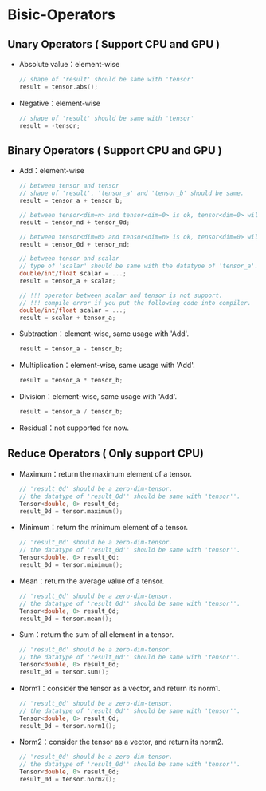 # Bisic-Operators

## Unary Operators ( Support CPU and GPU )

- Absolute value：element-wise 

  ```cpp
  // shape of 'result' should be same with 'tensor'
  result = tensor.abs();
  ```


- Negative：element-wise 

  ```cpp
  // shape of 'result' should be same with 'tensor'
  result = -tensor;
  ```

## Binary Operators ( Support CPU and GPU )

- Add：element-wise 

  ```cpp
  // between tensor and tensor
  // shape of 'result', 'tensor_a' and 'tensor_b' should be same.
  result = tensor_a + tensor_b;
  
  // between tensor<dim=n> and tensor<dim=0> is ok, tensor<dim=0> will be broadcasted.
  result = tensor_nd + tensor_0d;	
  
  // between tensor<dim=0> and tensor<dim=n> is ok, tensor<dim=0> will be broadcasted.
  result = tensor_0d + tensor_nd;	
  
  // between tensor and scalar
  // type of 'scalar' should be same with the datatype of 'tensor_a'.
  double/int/float scalar = ...;
  result = tensor_a + scalar;
  
  // !!! operator between scalar and tensor is not support.
  // !!! compile error if you put the following code into compiler.
  double/int/float scalar = ...;
  result = scalar + tensor_a; 
  ```


- Subtraction：element-wise, same usage with 'Add'.

  ```cpp
  result = tensor_a - tensor_b;
  ```

- Multiplication：element-wise, same usage with 'Add'.

  ```cpp
  result = tensor_a * tensor_b;
  ```


- Division：element-wise, same usage with 'Add'.

  ```cpp
  result = tensor_a / tensor_b;
  ```


- Residual：not supported for now.



## Reduce Operators ( Only support CPU)

- Maximum：return the maximum element of a tensor.

  ```cpp
  // 'result_0d' should be a zero-dim-tensor.
  // the datatype of 'result_0d'' should be same with 'tensor''.
  Tensor<double, 0> result_0d;
  result_0d = tensor.maximum();
  ```


- Minimum：return the minimum element of a tensor.

  ```cpp
  // 'result_0d' should be a zero-dim-tensor.
  // the datatype of 'result_0d'' should be same with 'tensor''.
  Tensor<double, 0> result_0d;
  result_0d = tensor.minimum();
  ```


- Mean：return the average value of a tensor.

  ```cpp
  // 'result_0d' should be a zero-dim-tensor.
  // the datatype of 'result_0d'' should be same with 'tensor''.
  Tensor<double, 0> result_0d;
  result_0d = tensor.mean();
  ```


- Sum：return the sum of all element in a tensor.

  ```cpp
  // 'result_0d' should be a zero-dim-tensor.
  // the datatype of 'result_0d'' should be same with 'tensor''.
  Tensor<double, 0> result_0d;
  result_0d = tensor.sum();
  ```


- Norm1：consider the tensor as a vector, and return its norm1.

  ```cpp
  // 'result_0d' should be a zero-dim-tensor.
  // the datatype of 'result_0d'' should be same with 'tensor''.
  Tensor<double, 0> result_0d;
  result_0d = tensor.norm1();
  ```


- Norm2：consider the tensor as a vector, and return its norm2.

  ```cpp
  // 'result_0d' should be a zero-dim-tensor.
  // the datatype of 'result_0d'' should be same with 'tensor''.
  Tensor<double, 0> result_0d;
  result_0d = tensor.norm2();
  ```







